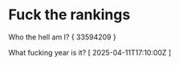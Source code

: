 # Fuck the rankings

Who the hell am I?
{ 33594209 }

What fucking year is it?
[ 2025-04-11T17:10:00Z ]
